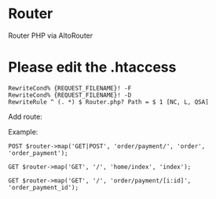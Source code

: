 # Router
Router PHP via AltoRouter

# Please edit the .htaccess

```RewriteEngine on
RewriteCond% {REQUEST_FILENAME}! -F
RewriteCond% {REQUEST_FILENAME}! -D
RewriteRule ^ (. *) $ Router.php? Path = $ 1 [NC, L, QSA]
```

Add route:

Example:

```
POST $router->map('GET|POST', 'order/payment/', 'order', 'order_payment');
```
```
GET $router->map('GET', '/', 'home/index', 'index');
```
```
GET $router->map('GET', '/', 'order/payment/[i:id]', 'order_payment_id');
```
